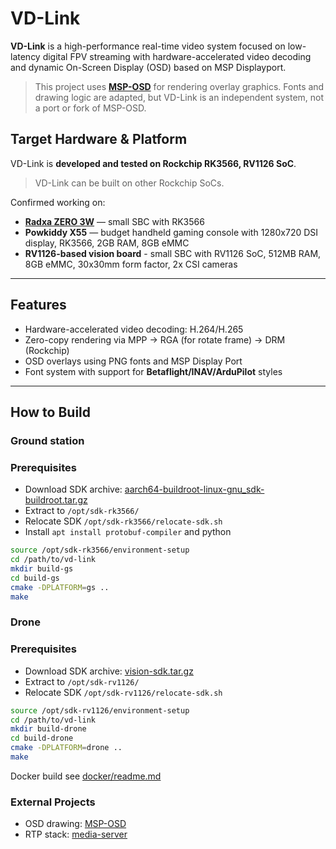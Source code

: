 # VD-Link

**VD-Link** is a high-performance real-time video system focused on low-latency digital FPV streaming with hardware-accelerated video decoding and dynamic On-Screen Display (OSD) based on MSP Displayport.



> This project uses **[MSP-OSD](https://github.com/fpv-wtf/msp-osd)** for rendering overlay graphics. Fonts and drawing logic are adapted, but VD-Link is an independent system, not a port or fork of MSP-OSD.

## Target Hardware & Platform

VD-Link is **developed and tested on Rockchip RK3566, RV1126 SoC**.

> VD-Link can be built on other Rockchip SoCs.

Confirmed working on:

- **[Radxa ZERO 3W](https://radxa.com/products/zeros/zero3w/)** — small SBC with RK3566
- **Powkiddy X55** — budget handheld gaming console with 1280x720 DSI display, RK3566, 2GB RAM, 8GB eMMC
- **RV1126-based vision board** - small SBC with RV1126 SoC, 512MB RAM, 8GB eMMC, 30x30mm form factor, 2x CSI cameras
---

## Features

- Hardware-accelerated video decoding: H.264/H.265
- Zero-copy rendering via MPP -> RGA (for rotate frame) -> DRM (Rockchip)
- OSD overlays using PNG fonts and MSP Display Port
- Font system with support for **Betaflight/INAV/ArduPilot** styles

---

## How to Build

### Ground station
### Prerequisites
- Download SDK archive: [aarch64-buildroot-linux-gnu_sdk-buildroot.tar.gz](https://gitlab.hard-tech.org.ua/-/project/54/uploads/e61180e057be710362a4255e997cd603/aarch64-buildroot-linux-gnu_sdk-buildroot.tar.gz)
- Extract  to `/opt/sdk-rk3566/`
- Relocate SDK `/opt/sdk-rk3566/relocate-sdk.sh`
- Install `apt install protobuf-compiler` and python

```bash
source /opt/sdk-rk3566/environment-setup
cd /path/to/vd-link
mkdir build-gs
cd build-gs
cmake -DPLATFORM=gs ..
make

```

### Drone
### Prerequisites
- Download SDK archive: [vision-sdk.tar.gz](https://gitlab.hard-tech.org.ua/-/project/2/uploads/2a38fb33f9dc972ef00b15b8155399ef/vision-sdk.tar.gz)
- Extract to `/opt/sdk-rv1126/`
- Relocate SDK `/opt/sdk-rv1126/relocate-sdk.sh`

```bash
source /opt/sdk-rv1126/environment-setup
cd /path/to/vd-link
mkdir build-drone
cd build-drone
cmake -DPLATFORM=drone ..
make
```

Docker build see [docker/readme.md](docker/readme.md)

### External Projects
- OSD drawing: [MSP-OSD](https://github.com/fpv-wtf/msp-osd)
- RTP stack: [media-server](https://github.com/ireader/media-server)
